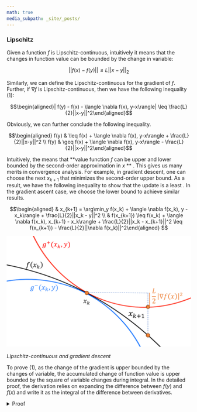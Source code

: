 ```yaml
---
math: true
media_subpath: _site/_posts/
---
```




### Lipschitz 

Given a function $f$ is Lipschitz-continuous, intuitively it means that the changes in function value can be bounded by the change in variable:

$$\vert \vert f(x) - f(y) \vert \vert \leq L\vert\vert x - y\vert\vert_2$$

Similarly, we can define the Lipschitz-continuous for the gradient of $f$. Further, if $\nabla f$ is Lipschitz-continuous, then we have the following inequality (1): 

$$\begin{aligned}| f(y) - f(x) - \langle \nabla f(x), y-x\rangle| \leq \frac{L}{2}||x-y||^2\end{aligned}$$

Obviously, we can further conclude the following inequality.

$$\begin{aligned} f(y) & \leq f(x) + \langle \nabla f(x), y-x\rangle +  \frac{L}{2}||x-y||^2 \\  f(y) & \geq f(x) + \langle \nabla f(x), y-x\rangle -  \frac{L}{2}||x-y||^2\end{aligned}$$

Intuitively, the means that **value function $f$ can be upper and lower bounded by the second-order approximation in $x$ ** . This gives us many merits in convergence analysis. For example, in gradient descent, one can choose the next $x_{k+1}$ that minimizes the second-order upper bound. As a result, we have the following inequality to show that the update is a least . In the gradient ascent case, we choose the lower bound to achieve similar results. 

$$\begin{aligned} & x_{k+1} = \arg\min_y f(x_k) + \langle \nabla f(x_k), y - x_k\rangle + \frac{L}{2}||x_k - y||^2  \\ & f(x_{k+1})  \leq  f(x_k) + \langle \nabla f(x_k), x_{k+1} - x_k\rangle + \frac{L}{2}||x_k - x_{k+1}||^2 \leq  f(x_{k+1}) - \frac{L}{2}||\nabla f(x_k)||^2\end{aligned} $$

![image-20241120124906937](assets/image-20241120124906937.png)

_Lipschitz-continuous and gradient descent_

To prove (1), as the change of the gradient is upper bounded by the changes of variable, the accumulated change of function value is upper bounded by the square of variable changes during integral. In the detailed proof, the derivation relies on expanding the difference between $f(y)$ and $f(x)$ and write it as the integral of the difference between derivatives.  

<details>
    <summary> Proof</summary>
First we need to write the difference between function value as the integral of derivative. We first consider the simplest case, where $f(x): \mathbb{R} \to \mathbb{R}$. Then we have:


$$\begin{aligned} f(y) - f(x) &= \int_x^y \nabla f(t)dt \\  & =\int_0^1 \nabla f((y-x)u + x)d((y-x)u) + x) \\ &= \int_0^1 \nabla f((y-x)u + x)(y-x)du \end{aligned}$$



Therefore for the $\mathbb{R}^n$ case, we have : 

$$\begin{aligned}f(y) &= f(x) + \int_0^1 \langle \nabla f(x + \tau(y-x)), y-x \rangle d\tau \\ &= f(x) + \langle \nabla f(x), y - x\rangle + \int_0^1 \langle \nabla f(x + \tau(y-x)) - \nabla f(x), y-x \rangle d\tau \end{aligned}$$

Staring from the lefthand side, and utilizing Cauchy-Schwarz inequality in $(a)$, we can complete the proof

$$\begin{aligned} \vert f(y) - f(x) - \langle \nabla f(x), y-x\rangle \vert&= \bigg |\int_0^1  \langle \nabla f(x + \tau(y-x)) - \nabla f(x), y-x \rangle d\tau \bigg | \\ &\leq \int_0^1 \vert \langle \nabla f(x + \tau(y-x)) - \nabla f(x), y-x \rangle\vert d\tau \\ &\overset{(a)}{\leq} \int_0^1\vert\vert \nabla f(x + \tau(y-x)) - \nabla f(x)\vert\vert\cdot \vert\vert y-x\vert\vert d\tau \\ &= \int_0^1L\vert\vert x - y\vert\vert^2\tau d\tau = \frac{L}{2}||x - y||^2\end{aligned}$$
</details>









